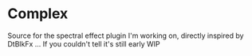 # Complex

Source for the spectral effect plugin I'm working on, directly inspired by DtBlkFx
...
If you couldn't tell it's still early WIP
